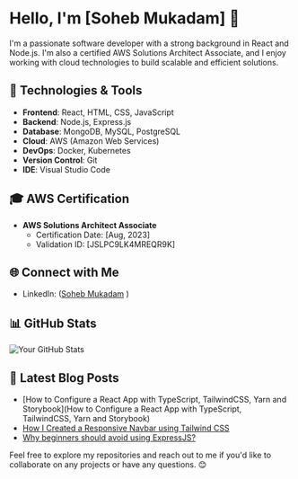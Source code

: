 # Hello, I'm [Soheb Mukadam] 👋

I'm a passionate software developer with a strong background in React and Node.js. I'm also a certified AWS Solutions Architect Associate, and I enjoy working with cloud technologies to build scalable and efficient solutions.

## 🚀 Technologies & Tools

- **Frontend**: React, HTML, CSS, JavaScript
- **Backend**: Node.js, Express.js
- **Database**: MongoDB, MySQL, PostgreSQL
- **Cloud**: AWS (Amazon Web Services)
- **DevOps**: Docker, Kubernetes
- **Version Control**: Git
- **IDE**: Visual Studio Code
  
## 🎓 AWS Certification

- **AWS Solutions Architect Associate**
  - Certification Date: [Aug, 2023]
  - Validation ID: [JSLPC9LK4MREQR9K]

## 🌐 Connect with Me

- LinkedIn: (<a href="https://www.linkedin.com/in/soheb-mukadam" target="_blank">Soheb Mukadam</a>
)

## 📊 GitHub Stats

![Your GitHub Stats](https://github-readme-stats.vercel.app/api?username=msoheb&show_icons=true&theme=dark)

## 📝 Latest Blog Posts

- [How to Configure a React App with TypeScript, TailwindCSS, Yarn and Storybook](How to Configure a React App with TypeScript, TailwindCSS, Yarn and Storybook)
- [How I Created a Responsive Navbar using Tailwind CSS]([https://www.yourwebsite.com/blog/post-2](https://blog.bitsrc.io/how-i-created-responsive-navbar-using-tailwind-css-d0729542137d))
- [Why beginners should avoid using ExpressJS?](https://blog.bitsrc.io/how-i-created-responsive-navbar-using-tailwind-css-d0729542137d)

Feel free to explore my repositories and reach out to me if you'd like to collaborate on any projects or have any questions. 😊
